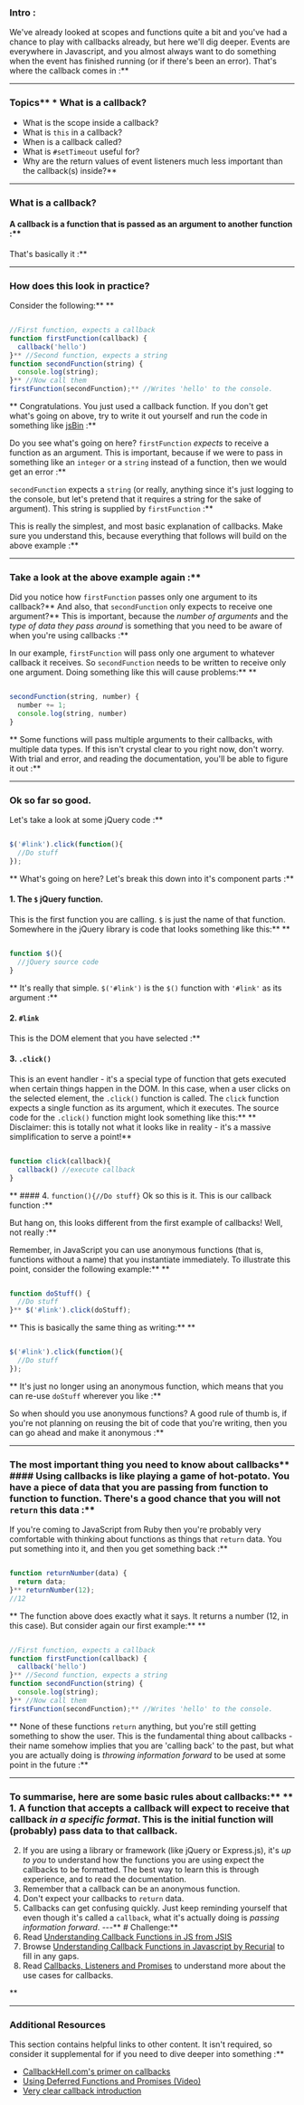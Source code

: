### Intro :
>
We've already looked at scopes and functions quite a bit and you've had a chance to play with callbacks already, but here we'll dig deeper.  Events are everywhere in Javascript, and you almost always want to do something when the event has finished running (or if there's been an error).  That's where the callback comes in :**



---


### Topics** * What is a callback?
* What is the scope inside a callback?
* What is `this` in a callback?
* When is a callback called?
* What is `#setTimeout` useful for?
* Why are the return values of event listeners much less important than the callback(s) inside?** 

---


### What is a callback?
####  A callback is a function that is passed as an argument to another function :**

That's basically it :**



---


### How does this look in practice?
Consider the following:** ** 

```js

//First function, expects a callback
function firstFunction(callback) {
  callback('hello')
}** //Second function, expects a string
function secondFunction(string) {
  console.log(string);
}** //Now call them
firstFunction(secondFunction);** //Writes 'hello' to the console.
```
** Congratulations.  You just used a callback function.  If you don't get what's going on above, try to write it out yourself and run the code in something like [jsBin](https://jsbin.com) :**

Do you see what's going on here?  `firstFunction` *expects* to receive a function as an argument.  This is important, because if we were to pass in something like an `integer` or a `string` instead of a function, then we would get an error :**

`secondFunction` expects a `string` (or really, anything since it's just logging to the console, but let's pretend that it requires a string for the sake of argument). This string is supplied by `firstFunction` :**

This is really the simplest, and most basic explanation of callbacks.  Make sure you understand this, because everything that follows will build on the above example :**



---


### Take a look at the above example again :**

Did you notice how `firstFunction` passes only one argument to its callback?** And also, that `secondFunction` only expects to receive one argument?** This is important, because the *number of arguments* and the *type of data they pass around* is something that you need to be aware of when you're using callbacks :**

In our example, `firstFunction` will pass only one argument to whatever callback it receives.  So `secondFunction` needs to be written to receive only one argument.  Doing something like this will cause problems:** ** 

```js

secondFunction(string, number) {
  number += 1;
  console.log(string, number)
}
```
** Some functions will pass multiple arguments to their callbacks, with multiple data types.  If this isn't crystal clear to you right now, don't worry.  With trial and error, and reading the documentation, you'll be able to figure it out :**



---


### Ok so far so good.
Let's take a look at some jQuery code :**


```js

$('#link').click(function(){
  //Do stuff
});

```
** What's going on here? Let's break this down into it's component parts :**


####  1. The `$` jQuery function.
This is the first function you are calling. `$` is just the name of that function.  Somewhere in the jQuery library is code that looks something like this:** ** 

```js

function $(){
  //jQuery source code
}
```
** It's really that simple. `$('#link')` is the `$()` function with `'#link'` as its argument :**


####  2. `#link`
This is the DOM element that you have selected :**


####  3. `.click()`
This is an event handler - it's a special type of function that gets executed when certain things happen in the DOM.  In this case, when a user clicks on the selected element, the `.click()` function is called.  The `click` function expects a single function as its argument, which it executes. The source code for the `.click()` function might look something like this:** ** 
Disclaimer: this is totally not what it looks like in reality - it's a massive simplification to serve a point!** 
```js

function click(callback){
  callback() //execute callback
}
```
** ####  4. `function(){//Do stuff}`
Ok so this is it. This is our callback function :**

But hang on, this looks different from the first example of callbacks! Well, not really :**

Remember, in JavaScript you can use anonymous functions (that is, functions without a name) that you instantiate immediately.  To illustrate this point, consider the following example:** ** 

```js

function doStuff() {
  //Do stuff
}** $('#link').click(doStuff);

```
** This is basically the same thing as writing:** ** 

```js

$('#link').click(function(){
  //Do stuff
});

```
** It's just no longer using an anonymous function, which means that you can re-use `doStuff` wherever you like :**

So when should you use anonymous functions?  A good rule of thumb is, if you're not planning on reusing the bit of code that you're writing, then you can go ahead and make it anonymous :**



---


### The most important thing you need to know about callbacks** ####  Using callbacks is like playing a game of hot-potato.  You have a piece of data that you are passing from function to function to function.  There's a good chance that you will not `return` this data :**

If you're coming to JavaScript from Ruby then you're probably very comfortable with thinking about functions as things that `return` data.  You put something into it, and then you get something back :**


```js

function returnNumber(data) {
  return data;
}** returnNumber(12);
//12
```
** The function above does exactly what it says.  It returns a number (12, in this case).  But consider again our first example:** ** 

```js

//First function, expects a callback
function firstFunction(callback) {
  callback('hello')
}** //Second function, expects a string
function secondFunction(string) {
  console.log(string);
}** //Now call them
firstFunction(secondFunction);** //Writes 'hello' to the console.
```
** None of these functions `return` anything, but you're still getting something to show the user.  This is the fundamental thing about callbacks - their name somehow implies that you are 'calling back' to the past, but what you are actually doing is *throwing information forward* to be used at some point in the future :**



---


### To summarise, here are some basic rules about callbacks:** ** 1. A function that accepts a callback will expect to receive that callback *in a specific format*.  This is the initial function will (probably) pass data to that callback.
2. If you are using a library or framework (like jQuery or Express.js), it's *up to you* to understand how the functions you are using expect the callbacks to be formatted.  The best way to learn this is through experience, and to read the documentation.
3. Remember that a callback can be an anonymous function.
4. Don't expect your callbacks to `return` data.
5. Callbacks can get confusing quickly.  Just keep reminding yourself that even though it's called a `callback`, what it's actually doing is *passing information forward*.
---** # Challenge:** <div class="lesson-content__panel" markdown="1">
1. Read [Understanding Callback Functions in JS from JSIS](http://javascriptissexy.com/understand-javascript-callback-functions-and-use-them/)
2. Browse [Understanding Callback Functions in Javascript by Recurial](http://recurial.com/programming/understanding-callback-functions-in-javascript/) to fill in any gaps.
3. Read [Callbacks, Listeners and Promises](http://sporto.github.com/blog/2012/12/09/callbacks-listeners-promises/) to understand more about the use cases for callbacks.
</div>** 

---


### Additional Resources
This section contains helpful links to other content. It isn't required, so consider it supplemental for if you need to dive deeper into something :**



* [CallbackHell.com's primer on callbacks](http://callbackhell.com/)
* [Using Deferred Functions and Promises (Video)](http://www.youtube.com/watch?v=juRtEEsHI9E)
* [Very clear callback introduction](https://github.com/maxogden/art-of-node#callbacks)
